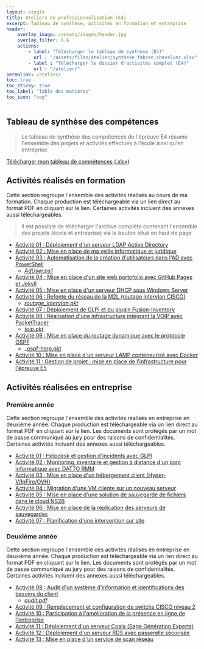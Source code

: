 ```yaml
---
layout: single
title: Ateliers de professionnalisation (E4)
excerpt: Tableau de synthèse, activités en formation et entreprise
header:
    overlay_image: /assets/images/header.jpg
    overlay_filter: 0.6
    actions:
        - label: "Télécharger le tableau de synthèse (E4)"
          url : "/assets/files/atelier/synthese_fabien_chevalier.xlsx"
        - label : "Télécharger le dossier d'activités complet (E4)"
          url : "/atelier/"
permalink: /atelier/
toc: true
toc_sticky: true
toc_label: "Table des matières"
toc_icon: "cog"
---
```


## Tableau de synthèse des compétences

> Le tableau de synthèse des compétences de l'épreuve E4 résume l'ensemble des projets et activités effectués à l'école ainsi qu'en entreprise. 

[Télécharger mon tableau de compétences (.xlsx)](/bts/assets/files/atelier/synthese_fabien_chevalier.xlsx)

## Activités réalisés en formation

Cette section regroupe l'ensemble des activités réalisés au cours de ma formation. Chaque production est téléchargeable via un lien direct au format PDF en cliquant sur le lien. Certaines activités incluent des annexes aussi téléchargeables.

> Il est possible de télécharger l'archive complète contenant l'ensemble des projets (école et entreprise) via le bouton situé en haut de page

- [Activité 01 : Déploiement d'un serveur LDAP Active Directory](/bts/assets/files/atelier/ecole/01-ldap_active_directory.pdf)
- [Activité 02 : Mise en place de ma veille informatique et juridique](/bts/assets/files/atelier/ecole/02-veille.pdf)
- [Activité 03 : Automatisation de la création d'utilisateurs dans l'AD avec PowerShell](/bts/assets/files/atelier/ecole/03-ad_powershell_csv.pdf)
  - _[AdUser.ps1](/bts/assets/files/atelier/ecole/03-ad_user.ps1)_
- [Activité 04 : Mise en place d'un site web portofolio avec GitHub Pages et Jekyll](/bts/assets/files/atelier/ecole/04-mise_en_place_site_web.pdf)
- [Activité 05 : Mise en place d'un serveur DHCP sous Windows Server](/bts/assets/files/atelier/ecole/05-serveur_dhcp_windows.pdf)
- [Activité 06 : Refonte du réseau de la M2L (routage intervlan CISCO)](/bts/assets/files/atelier/ecole/06-routage_intervlan.pdf)
  - _[routage_intervlan.pkt](/bts/assets/files/atelier/ecole/06-routage_intervlan.pkt)_
- [Activité 07 : Déploiement de GLPI et du plugin Fusion-Inventory](/bts//assets/files/atelier/ecole/07-glpi_fusion.pdf)
- [Activité 08 : Réalisation d'une infrastructure intégrant la VOIP avec PacketTracer](/bts//assets/files/atelier/ecole/08-voip_pkt.pdf)
  - _[toip.pkt](/bts/assets/files/atelier/ecole/08-voip.pkt)_
- [Activité 09 : Mise en place du routage dynamique avec le protocole OSPF](/bts/assets/files/atelier/ecole/09-ospf_cisco.pdf)
  - _[ospf-hsrp.pkt](/bts//assets/files/atelier/09-ospf_cisco.pkt)
- [Activité 10 : Mise en place d'un serveur LAMP conteneurisé avec Docker](/bts/assets/files/atelier/ecole/10-lamp_docker.pdf)
- [Activité 11 : Gestion de projet : mise en place de l'infrastructure pour l'épreuve E5](/bts/assets/files/atelier/ecole/11-gestion_projet.pdf)

## Activités réalisées en entreprise

### Première année

Cette section regroupe l'ensemble des activités réalisés en entreprise en deuxième année. Chaque production est téléchargeable via un lien direct au format PDF en cliquant sur le lien. Les documents sont protégés par un mot de passe communiqué au jury pour des raisons de confidentialités. Certaines activités incluent des annexes aussi téléchargeables.

- [Activité 01 : Helpdesk et gestion d'incidents avec GLPI](/bts/assets/files/atelier/entreprise/01-helpdesk_glpi.pdf)
- [Activité 02 : Monitoring, inventaire et gestion à distance d'un parc informatique avec DATTO RMM](/bts/assets/files/atelier/entreprise/02-monitoring_gestion_datto.pdf)
- [Activité 03 : Mise en place d'un hébergement client (Hyper-V/IpFire/OVH)](/bts/assets/files/atelier/entreprise/03-hebergement_client.pdf)
- [Activité 04 : Migration d'une VM cliente sur un nouveau serveur](/bts/assets/files/atelier/entreprise/04-migration_hyperv.pdf)
- [Activité 05 : Mise en place d'une solution de sauvegarde de fichiers dans le cloud NS2B]()
- [Activité 06 : Mise en place de la réplication des serveurs de sauvegardes]()
- [Activité 07 : Planification d'une intervention sur site](/bts/assets/files/atelier/entreprise/07-planification.pdf)

### Deuxième année

Cette section regroupe l'ensemble des activités réalisés en entreprise en deuxième année. Chaque production est téléchargeable via un lien direct au format PDF en cliquant sur le lien. Les documents sont protégés par un mot de passe communiqué au jury pour des raisons de confidentialités. Certaines activités incluent des annexes aussi téléchargeables.

- [Activité 08 : Audit d'un système d'information et identifications des besoins du client](/bts/assets/files/atelier/entreprise/08-audit.pdf)
  - _[audit.pdf](/bts/assets/files/atelier/entreprise/08-audit.pdf)_
- [Activité 09 : Remplacement et configuration de switchs CISCO niveau 2](/bts/assets/files/atelier/entreprise/09-configuration_switch_hpe_vers_cisco.pdf)
- [Activité 10 : Participation à l'amélioration de la présence en ligne de l'entreprise](/bts/assets/files/atelier/entreprise/10-webmarketing.pdf)
- [Activité 11 : Déploiement d'un serveur Coala (Sage Génération Experts)]()
- [Activité 12 : Déploiement d'un serveur RDS avec passerelle sécurisée](/bts/assets/files/atelier/entreprise/12-rd_gateway.pdf)
- [Activité 13 : Mise en place d'un service de scan réseau](/bts/assets/files/atelier/entreprise/13-scan_over_ftp.pdf)
















